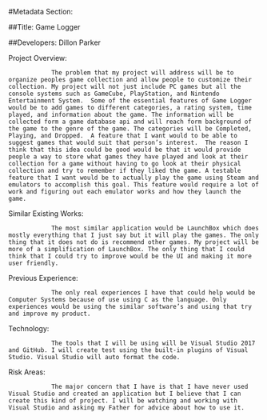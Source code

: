 #Metadata Section:

##Title: Game Logger

##Developers: Dillon Parker

 

Project Overview:

                The problem that my project will address will be to organize peoples game collection and allow people to customize their collection. My project will not just include PC games but all the console systems such as GameCube, PlayStation, and Nintendo Entertainment System.  Some of the essential features of Game Logger would be to add games to different categories, a rating system, time played, and information about the game. The information will be collected form a game database api and will reach form background of the game to the genre of the game. The categories will be Completed, Playing, and Dropped.  A feature that I want would to be able to suggest games that would suit that person’s interest.  The reason I think that this idea could be good would be that it would provide people a way to store what games they have played and look at their collection for a game without having to go look at their physical collection and try to remember if they liked the game. A testable feature that I want would be to actually play the game using Steam and emulators to accomplish this goal. This feature would require a lot of work and figuring out each emulator works and how they launch the game.

Similar Existing Works:

                The most similar application would be LaunchBox which does mostly everything that I just say but it will play the games. The only thing that it does not do is recommend other games. My project will be more of a simplification of LaunchBox. The only thing that I could think that I could try to improve would be the UI and making it more user friendly.

Previous Experience:

                The only real experiences I have that could help would be Computer Systems because of use using C as the language. Only experiences would be using the similar software’s and using that try and improve my product.

Technology:

                The tools that I will be using will be Visual Studio 2017 and GitHub. I will create test using the built-in plugins of Visual Studio. Visual Studio will auto format the code.

Risk Areas:

                The major concern that I have is that I have never used Visual Studio and created an application but I believe that I can create this kind of project. I will be watching and working with Visual Studio and asking my Father for advice about how to use it. 

